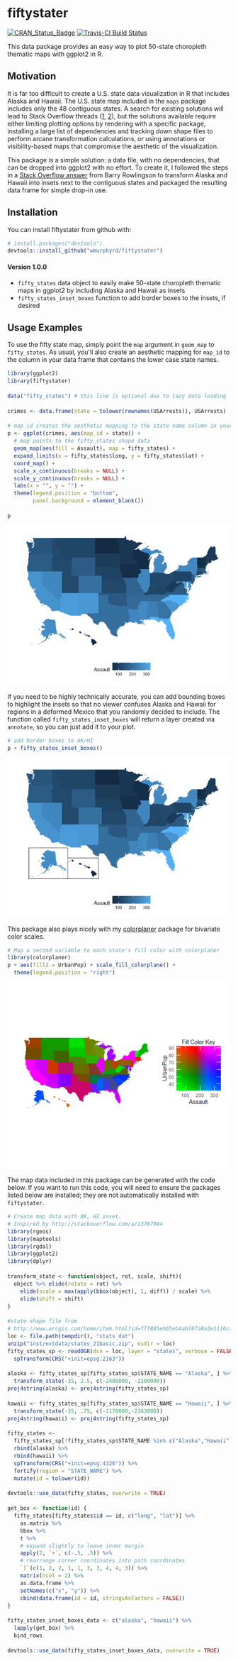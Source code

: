 
<!-- README.md is generated from README.Rmd. Please edit that file -->
fiftystater
===========

[![CRAN\_Status\_Badge](http://www.r-pkg.org/badges/version/fiftystater)](https://cran.r-project.org/package=fiftystater) [![Travis-CI Build Status](https://travis-ci.org/wmurphyrd/fiftystater.svg?branch=master)](https://travis-ci.org/wmurphyrd/fiftystater)

This data package provides an easy way to plot 50-state choropleth thematic maps with ggplot2 in R.

Motivation
----------

It is far too difficult to create a U.S. state data visualization in R that includes Alaska and Hawaii. The U.S. state map included in the `maps` package includes only the 48 contiguous states. A search for existing solutions will lead to Stack Overflow threads ([1](http://stackoverflow.com/questions/13757771/), [2](http://stackoverflow.com/questions/25530358/)), but the solutions available require either limiting plotting options by rendering with a specific package, installing a large list of dependencies and tracking down shape files to perform arcane transformation calculations, or using annotations or visibility-based maps that compromise the aesthetic of the visualization.

This package is a simple solution: a data file, with no dependencies, that can be dropped into ggplot2 with no effort. To create it, I followed the steps in a [Stack Overflow answer](http://stackoverflow.com/a/13767984) from Barry Rowlingson to transform Alaska and Hawaii into insets next to the contiguous states and packaged the resulting data frame for simple drop-in use.

Installation
------------

You can install fiftystater from github with:

``` r
# install.packages("devtools")
devtools::install_github("wmurphyrd/fiftystater")
```

#### Version 1.0.0

-   `fifty_states` data object to easily make 50-state choropleth thematic maps in ggplot2 by including Alaska and Hawaii as insets
-   `fifty_states_inset_boxes` function to add border boxes to the insets, if desired

Usage Examples
--------------

To use the fifty state map, simply point the `map` argument in `geom_map` to `fifty_states`. As usual, you'll also create an aesthetic mapping for `map_id` to the column in your data frame that contains the lower case state names.

``` r
library(ggplot2)
library(fiftystater)

data("fifty_states") # this line is optional due to lazy data loading

crimes <- data.frame(state = tolower(rownames(USArrests)), USArrests)

# map_id creates the aesthetic mapping to the state name column in your data
p <- ggplot(crimes, aes(map_id = state)) + 
  # map points to the fifty_states shape data
  geom_map(aes(fill = Assault), map = fifty_states) + 
  expand_limits(x = fifty_states$long, y = fifty_states$lat) +
  coord_map() +
  scale_x_continuous(breaks = NULL) + 
  scale_y_continuous(breaks = NULL) +
  labs(x = "", y = "") +
  theme(legend.position = "bottom", 
        panel.background = element_blank())

p
```

![](README-example-1.png)

If you need to be highly technically accurate, you can add bounding boxes to highlight the insets so that no viewer confuses Alaska and Hawaii for regions in a deformed Mexico that you randomly decided to include. The function called `fifty_states_inset_boxes` will return a layer created via `annotate`, so you can just add it to your plot.

``` r
# add border boxes to AK/HI
p + fifty_states_inset_boxes()
```

![](README-example_box-1.png)

This package also plays nicely with my [colorplaner](https://cran.r-project.org/package=colorplaner) package for bivariate color scales.

``` r
# Map a second variable to each state's fill color with colorplaner
library(colorplaner)
p + aes(fill2 = UrbanPop) + scale_fill_colorplane() +
  theme(legend.position = "right")
```

![](README-example_colorplaner-1.png)

The map data included in this package can be generated with the code below. If you want to run this code, you will need to ensure the packages listed below are installed; they are not automatically installed with `fiftystater`.

``` r
# Create map data with AK, HI inset.
# Inspired by http://stackoverflow.com/a/13767984
library(rgeos)
library(maptools)
library(rgdal)
library(ggplot2)
library(dplyr)

transform_state <- function(object, rot, scale, shift){
  object %>% elide(rotate = rot) %>%
    elide(scale = max(apply(bbox(object), 1, diff)) / scale) %>%
    elide(shift = shift)
}

#state shape file from
# http://www.arcgis.com/home/item.html?id=f7f805eb65eb4ab787a0a3e1116ca7e5
loc <- file.path(tempdir(), "stats_dat")
unzip("inst/extdata/states_21basic.zip", exdir = loc)
fifty_states_sp <- readOGR(dsn = loc, layer = "states", verbose = FALSE) %>%
  spTransform(CRS("+init=epsg:2163"))

alaska <- fifty_states_sp[fifty_states_sp$STATE_NAME == "Alaska", ] %>%
  transform_state(-35, 2.5, c(-2400000, -2100000))
proj4string(alaska) <- proj4string(fifty_states_sp)

hawaii <- fifty_states_sp[fifty_states_sp$STATE_NAME == "Hawaii", ] %>%
  transform_state(-35, .75, c(-1170000,-2363000))
proj4string(hawaii) <- proj4string(fifty_states_sp)

fifty_states <-
  fifty_states_sp[!fifty_states_sp$STATE_NAME %in% c("Alaska","Hawaii"), ] %>%
  rbind(alaska) %>%
  rbind(hawaii) %>%
  spTransform(CRS("+init=epsg:4326")) %>%
  fortify(region = "STATE_NAME") %>%
  mutate(id = tolower(id))

devtools::use_data(fifty_states, overwrite = TRUE)

get_box <- function(id) {
  fifty_states[fifty_states$id == id, c("long", "lat")] %>%
    as.matrix %>%
    bbox %>%
    t %>%
    # expand slightly to leave inner margin
    apply(2, `+`, c(-.5, .5)) %>%
    # rearrange corner coordinates into path coordinates
    `[`(c(1, 2, 2, 1, 1, 3, 3, 4, 4, 3)) %>%
    matrix(ncol = 2) %>%
    as.data.frame %>%
    setNames(c("x", "y")) %>%
    cbind(data.frame(id = id, stringsAsFactors = FALSE))
}

fifty_states_inset_boxes_data <- c("alaska", "hawaii") %>%
  lapply(get_box) %>%
  bind_rows

devtools::use_data(fifty_states_inset_boxes_data, overwrite = TRUE)
```
